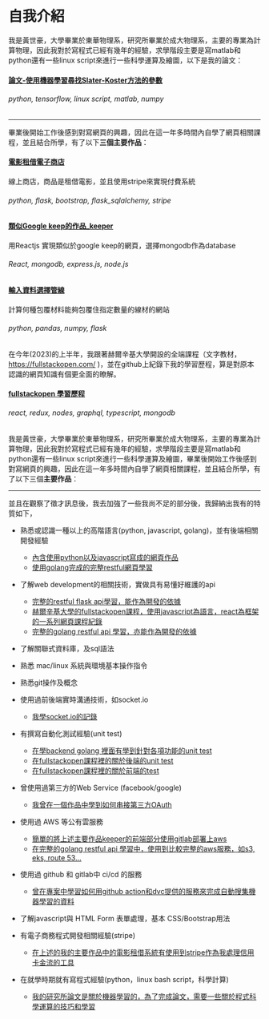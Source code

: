 # 自我介紹
我是黃世豪，大學畢業於東華物理系，研究所畢業於成大物理系，主要的專業為計算物理，因此我對於寫程式已經有幾年的經驗，求學階段主要是寫matlab和python還有一些linux script來進行一些科學運算及繪圖，以下是我的論文：
#### [論文-使用機器學習尋找Slater-Koster方法的參數](https://thesis.lib.ncku.edu.tw/thesis/detail/0db4f1fc58f1c770ca809dd058df693e/)
###### python, tensorflow, linux script, matlab, numpy

---

畢業後開始工作後感到對寫網頁的興趣，因此在這一年多時間內自學了網頁相關課程，並且結合所學，有了以下**三個主要作品**：
#### [電影租借電子商店](https://github.com/hao134/shihhao/tree/main/ShihHao_Portfolio_and_Collections/電影租借電子商店)
線上商店，商品是租借電影，並且使用stripe來實現付費系統
###### python, flask, bootstrap, flask_sqlalchemy, stripe

#### [類似Google keep的作品_keeper](https://github.com/hao134/shihhao/tree/main/ShihHao_Portfolio_and_Collections/類似Google%20keep的作品_keeper)
用Reactjs 實現類似於google keep的網頁，選擇mongodb作為database
###### React, mongodb, express.js, node.js

#### [輸入資料選擇管線](https://github.com/hao134/shihhao/tree/main/ShihHao_Portfolio_and_Collections/輸入資料選擇管線)
計算何種包覆材料能夠包覆住指定數量的線材的網站
###### python, pandas, numpy, flask

在今年(2023)的上半年，我跟著赫爾辛基大學開設的全端課程（文字教材，https://fullstackopen.com/ )，並在github上紀錄下我的學習歷程，算是對原本認識的網頁知識有個更全面的暸解。
#### [fullstackopen 學習歷程](https://github.com/hao134/fullstackopen)
###### react, redux, nodes, graphql, typescript, mongodb

我是黃世豪，大學畢業於東華物理系，研究所畢業於成大物理系，主要的專業為計算物理，因此我對於寫程式已經有幾年的經驗，求學階段主要是寫matlab和python還有一些linux script來進行一些科學運算及繪圖，畢業後開始工作後感到對寫網頁的興趣，因此在這一年多時間內自學了網頁相關課程，並且結合所學，有了以下三個**主要作品**：


---

並且在觀察了徵才訊息後，我去加強了一些我尚不足的部分後，我歸納出我有的特質如下，

* 熟悉或認識一種以上的高階語言(python, javascript, golang)，並有後端相關開發經驗
    * [內含使用python以及javascript寫成的網頁作品](https://github.com/hao134/shihhao/tree/main/ShihHao_Portfolio_and_Collections)
    * [使用golang完成的完整restful網頁學習](https://github.com/hao134/shihhao/tree/main/LearnGolang)

* 了解web development的相關技術，實做具有易懂好維護的api
    * [完整的restful flask api學習，能作為開發的依據](https://github.com/hao134/shihhao/tree/main/Restful_Api_with_Flask)
    * [赫爾辛基大學的fullstackopen課程，使用javascript為語言，react為框架的一系列網頁課程紀錄](https://github.com/hao134/fullstackopen)
    * [完整的golang restful api 學習，亦能作為開發的依據](https://github.com/hao134/shihhao/tree/main/LearnGolang)

* 了解關聯式資料庫，及sql語法

* 熟悉 mac/linux 系統與環境基本操作指令

* 熟悉git操作及概念

* 使用過前後端實時溝通技術，如socket.io
    * [我學socket.io的記錄](https://github.com/hao134/shihhao/tree/main/LearnSocketio)

* 有撰寫自動化測試經驗(unit test)
    * [在學backend golang 裡面有學到針對各項功能的unit test](https://github.com/hao134/shihhao/tree/main/LearnGolang/api)
    * [在fullstackopen課程裡的關於後端的unit test](https://github.com/hao134/fullstackopen/tree/main/part4_blogList/tests)
    * [在fullstackopen課程裡的關於前端的test](https://github.com/hao134/fullstackopen/tree/main/part5_bloglist_frontend/src/components)

* 曾使用過第三方的Web Service (facebook/google)
    * [我曾在一個作品中學到如何串接第三方OAuth]( https://github.com/hao134/web_development/tree/main/32_Secrets%20)
    

* 使用過 AWS 等公有雲服務
    * [簡單的將上述主要作品keeper的前端部分使用gitlab部署上aws](https://gitlab.com/hao134/KeeperWithReact)
    * [在完整的golang restful api 學習中，使用到比較完整的aws服務，如s3, eks, route 53...](https://github.com/hao134/shihhao/tree/main/LearnGolang/eks)


* 使用過 github 和 gitlab中 ci/cd 的服務
    * [曾在專案中學習如何用github action和dvc提供的服務來完成自動搜集機器學習的資料](https://github.com/hao134/shihhao/tree/main/machine_learning_cicd)

* 了解javascript與 HTML Form 表單處理，基本 CSS/Bootstrap用法

* 有電子商務程式開發相關經驗(stripe)
    * [在上述的我的主要作品中的電影租借系統有使用到stripe作為我處理信用卡金流的工具](https://github.com/hao134/ShihHao_Portfolio_and_Collections/tree/master/電影租借電子商店)

* 在就學時期就有寫程式經驗(python，linux bash script，科學計算)
    * [我的研究所論文是關於機器學習的，為了完成論文，需要一些關於程式科學運算的技巧和學習](https://thesis.lib.ncku.edu.tw/thesis/detail/0db4f1fc58f1c770ca809dd058df693e/)
